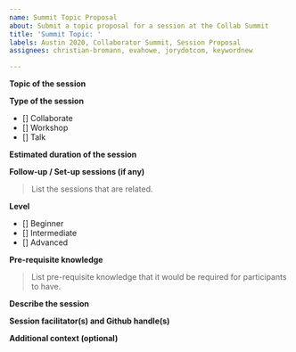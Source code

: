 ```yaml
---
name: Summit Topic Proposal
about: Submit a topic proposal for a session at the Collab Summit
title: 'Summit Topic: '
labels: Austin 2020, Collaborator Summit, Session Proposal
assignees: christian-bromann, evahowe, jorydotcom, keywordnew

---
```


<!--
Thank you! You are submitting a topic for the next Collaborator's Summit, Austin (TX) 2020!

Please include as much detail as you are able to at this moment. Don't worry, it doesn't have to be complete.

Please feel free to link to any other issue, PR, or resource that could be relevant.
-->

**Topic of the session**

**Type of the session**
- [] Collaborate
- [] Workshop
- [] Talk


**Estimated duration of the session**


**Follow-up / Set-up sessions (if any)**
> List the sessions that are related. 


**Level**
- [] Beginner
- [] Intermediate
- [] Advanced

**Pre-requisite knowledge**
> List pre-requisite knowledge that it would be required for participants to have.


**Describe the session**


**Session facilitator(s) and Github handle(s)**

<!--
Here's a handy [guide](https://github.com/nodejs/summit/blob/master/SESSION_FACILITATOR_GUIDE.md) for the person or persons who will facilitate this session.
-->


**Additional context (optional)**

<!--
Please let us know if this session is:
- suppose to be led by someone remotely?
- prefered to be hold at a specific time, of so which time is preferred?
-->